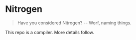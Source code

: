 # Nitrogen

> Have you considered Nitrogen? -- Worf, naming things.

This repo is a compiler. More details follow.